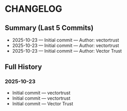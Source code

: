 # CHANGELOG

## Summary (Last 5 Commits)

- 2025-10-23 — Initial commit — Author: vectortrust
- 2025-10-23 — Initial commit — Author: vectortrust
- 2025-10-23 — Initial commit — Author: Vector Trust

## Full History

### 2025-10-23

- Initial commit — vectortrust
- Initial commit — vectortrust
- Initial commit — Vector Trust

